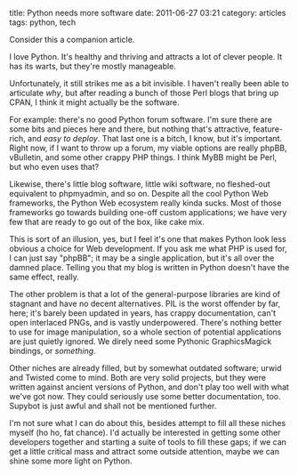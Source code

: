 title: Python needs more software
date: 2011-06-27 03:21
category: articles
tags: python, tech

Consider this a companion article.

I love Python.  It's healthy and thriving and attracts a lot of clever people.  It has its warts, but they're mostly manageable.

Unfortunately, it still strikes me as a bit invisible.  I haven't really been able to articulate _why_, but after reading a bunch of those Perl blogs that bring up CPAN, I think it might actually be the software.

For example: there's no good Python forum software.  I'm sure there are some bits and pieces here and there, but nothing that's attractive, feature-rich, and _easy to deploy_.  That last one is a bitch, I know, but it's important.  Right now, if I want to throw up a forum, my viable options are really phpBB, vBulletin, and some other crappy PHP things.  I think MyBB might be Perl, but who even uses that?

<!-- more -->

Likewise, there's little blog software, little wiki software, no fleshed-out equivalent to phpmyadmin, and so on.  Despite all the cool Python Web frameworks, the Python Web ecosystem really kinda sucks.  Most of those frameworks go towards building one-off custom applications; we have very few that are ready to go out of the box, like cake mix.

This is sort of an illusion, yes, but I feel it's one that makes Python look less obvious a choice for Web development.  If you ask me what PHP is used for, I can just say "phpBB"; it may be a single application, but it's all over the damned place.  Telling you that my blog is written in Python doesn't have the same effect, really.

The other problem is that a lot of the general-purpose libraries are kind of stagnant and have no decent alternatives.  PIL is the worst offender by far, here; it's barely been updated in years, has crappy documentation, can't open interlaced PNGs, and is vastly underpowered.  There's nothing better to use for image manipulation, so a whole section of potential applications are just quietly ignored.  We direly need some Pythonic GraphicsMagick bindings, or _something_.

Other niches are already filled, but by somewhat outdated software; urwid and Twisted come to mind.  Both are very solid projects, but they were written against ancient versions of Python, and don't play too well with what we've got now.  They could seriously use some better documentation, too.  Supybot is just awful and shall not be mentioned further.

I'm not sure what I can do about this, besides attempt to fill all these niches myself (ho ho, fat chance).  I'd actually be interested in getting some other developers together and starting a suite of tools to fill these gaps; if we can get a little critical mass and attract some outside attention, maybe we can shine some more light on Python.
